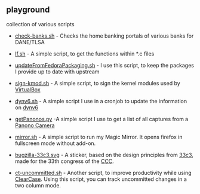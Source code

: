 ## playground

collection of various scripts

* [check-banks.sh](../master/check-banks.sh) - Checks the home banking portals of various banks for DANE/TLSA

* [lf.sh](../master/lf.sh) - A simple script, to get the functions within *.c files

* [updateFromFedoraPackaging.sh](../master/updateFromFedoraPackaging.sh) - I use this script, to keep the packages I provide up to date with upstream

* [sign-kmod.sh](../master/sign-kmod.sh) - A simple script, to sign the kernel modules used by [VirtualBox](https://www.virtualbox.org/)

* [dynv6.sh](../master/dynv6.sh) - A simple script I use in a cronjob to update the information on [dynv6](https://dynv6.com/)

* [getPanonos.py](../master/getPanonos.py) -A simple script I use to get a list of all captures from a [Panono Camera](https://www.panono.com)

* [mirror.sh](../master/mirror.sh) - A simple script to run my Magic Mirror. It opens firefox in fullscreen mode without add-on.

* [bugzilla-33c3.svg](../master/bugzilla-33c3.svg) - A sticker, based on the design principles from [33c3](https://events.ccc.de/congress/2016/wiki/Static:Design), made for the 33th congress of the [CCC](https://ccc.de/).

* [ct-uncommitted.sh](../master/ct-uncommitted.sh) - Another script, to improve productivity while using [ClearCase](http://en.wikipedia.org/wiki/Rational_ClearCase). Using this script, you can track uncommitted changes in a two column mode.
